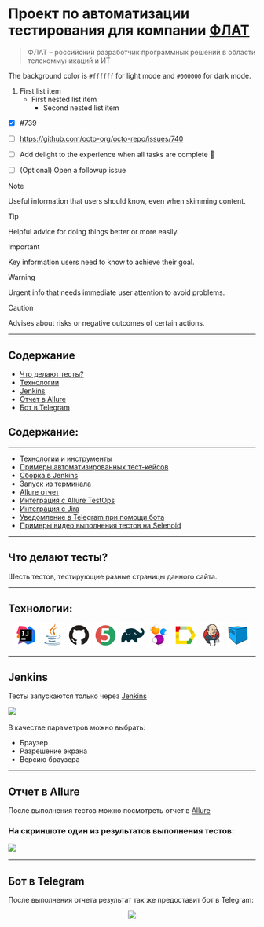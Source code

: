 # Проект по автоматизации тестирования для компании [ФЛАТ](https://flat-soft.ru/)
> ФЛАТ – российский разработчик программных решений в области телекоммуникаций и ИТ

The background color is `#ffffff` for light mode and `#000000` for dark mode.

1. First list item
   - First nested list item
     - Second nested list item


- [x] #739
- [ ] https://github.com/octo-org/octo-repo/issues/740
- [ ] Add delight to the experience when all tasks are complete :tada:
- [ ] \(Optional) Open a followup issue


> [!NOTE]
> Useful information that users should know, even when skimming content.

> [!TIP]
> Helpful advice for doing things better or more easily.

> [!IMPORTANT]
> Key information users need to know to achieve their goal.

> [!WARNING]
> Urgent info that needs immediate user attention to avoid problems.

> [!CAUTION]
> Advises about risks or negative outcomes of certain actions.



---

## Содержание

* <a href="#tests">Что делают тесты?</a>
* <a href="#tools">Технологии</a>
* <a href="#jenkins">Jenkins</a>
* <a href="#allure">Отчет в Allure</a>
* <a href="#telegramBot">Бот в Telegram</a>


## **Содержание:**
____

* <a href="#tools">Технологии и инструменты</a>
* <a href="#cases">Примеры автоматизированных тест-кейсов</a>
* <a href="#jenkins">Сборка в Jenkins</a>
* <a href="#console">Запуск из терминала</a>
* <a href="#allure">Allure отчет</a>
* <a href="#allure-testops">Интеграция с Allure TestOps</a>
* <a href="#jira">Интеграция с Jira</a>
* <a href="#telegram">Уведомление в Telegram при помощи бота</a>
* <a href="#video">Примеры видео выполнения тестов на Selenoid</a>


---
<a id="tests"></a>
## <a name="Что делают тесты?">**Что делают тесты?**</a>

Шесть тестов, тестирующие разные страницы данного сайта.

---
<a id="tools"></a>
## <a name="Технологии:">**Технологии:**</a>

<p align="center">  
<a href="https://www.jetbrains.com/idea"><img src="img/icons/Intelij_IDEA.svg" width="50" height="50"  alt="IDEA"/></a>  
<a href="https://www.java.com"><img src="img/icons/Java.svg" width="50" height="50"  alt="Java"/></a>  
<a href="https://github.com"><img src="img/icons/Github.svg" width="50" height="50"  alt="Github"/></a>  
<a href="https://junit.org/junit5"><img src="img/icons/JUnit5.svg" width="50" height="50"  alt="JUnit 5"/></a>  
<a href="https://gradle.org"><img src="img/icons/Gradle.svg" width="50" height="50"  alt="Gradle"/></a>  
<a href="https://selenide.org"><img src="img/icons/Selenide.svg" width="50" height="50"  alt="Selenide"/></a>  
<a href="https://allurereport.org"><img src="img/icons/Allure.svg" width="50" height="50"  alt="Allure"/></a>  
<a href="https://www.jenkins.io"><img src="img/icons/Jenkins.svg" width="50" height="50"  alt="Jenkins"/></a>  
<a href="https://aerokube.com/selenoid"><img src="img/icons/Selenoid.svg" width="50" height="50"  alt="Selenoid"/></a>  
</p>

---
<a id="jenkins"></a>
## <a name="Jenkins">**Jenkins**</a>

Тесты запускаются только через [Jenkins](https://jenkins.autotests.cloud/job/qa_homework_14_jenkins_crowdtesting_project/)  

<img src="images/Jenkins.png" width="900">

В качестве параметров можно выбрать:  
- Браузер
- Разрешение экрана
- Версию браузера

---

<a id="allure"></a>
## <a name="Отчет в Allure">**Отчет в Allure**</a>

После выполнения тестов можно посмотреть отчет в [Allure](https://jenkins.autotests.cloud/job/qa_homework_14_jenkins_crowdtesting_project/allure/)
### На скриншоте один из результатов выполнения тестов:

<img src="images/AllureReport.png" width="900">

---

<a id="telegramBot"></a>
## <a name="Бот в Telegram">**Бот в Telegram**</a>

После выполнения отчета результат так же предоставит бот в Telegram:
<p align="center">
    <img src="images/TelegramBot.png">
</p>
